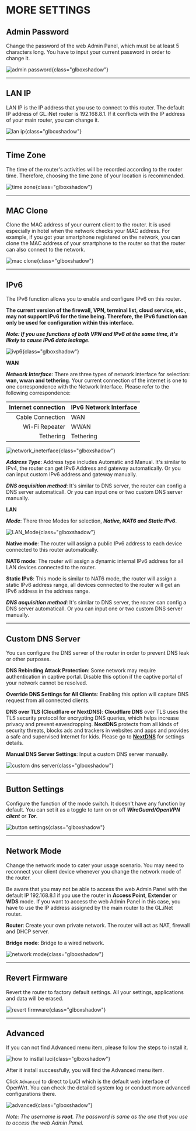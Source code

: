 # MORE SETTINGS

## Admin Password

Change the password of the web Admin Panel, which must be at least 5 characters long. You have to input your current password in order to change it.

![admin password](https://static.gl-inet.com/docs/en/3/setup/brume/more_settings/admin_password.png){class="glboxshadow"}

---

## LAN IP

LAN IP is the IP address that you use to connect to this router. The default IP address of GL.iNet router is 192.168.8.1. If it conflicts with the IP address of your main router, you can change it.

![lan ip](https://static.gl-inet.com/docs/en/3/setup/brume/more_settings/lan_ip.png){class="glboxshadow"}

---

## Time Zone

The time of the router's activities will be recorded according to the router time. Therefore, choosing the time zone of your location is recommended.

![time zone](https://static.gl-inet.com/docs/en/3/setup/brume/more_settings/time_zone.png){class="glboxshadow"}

---

## MAC Clone

Clone the MAC address of your current client to the router. It is used especially in hotel when the network checks your MAC address. For example, if you got your smartphone registered on the network, you can clone the MAC address of your smartphone to the router so that the router can also connect to the network.

![mac clone](https://static.gl-inet.com/docs/en/3/setup/mini_router/more_settings/mac_clone.jpg){class="glboxshadow"}

---

## IPv6

The IPv6 function allows you to enable and configure IPv6 on this router. 

**The current version of the firewall, VPN, terminal list, cloud service, etc., may not support IPv6 for the time being. Therefore, the IPv6 function can only be used for configuration within this interface.**

_**Note: If you use functions of both VPN and IPv6 at the same time, it's likely to cause IPv6 data leakage.**_


![ivp6](https://static.gl-inet.com/docs/en/3/setup/mt1300/IPv6.jpg){class="glboxshadow"}

**WAN**

_**Network Interface**_: There are three types of network interface for selection: **wan, wwan and tethering**. 
Your current connection of the internet is one to one correspondence with the Network Interface. Please refer to the following correspondence: 

|            Internet connection| IPv6 Network Interface |
| ----------------------------: | :--------------------- |
|              Cable Connection | WAN                    |
|                Wi-Fi Repeater | WWAN                   |
|                      Tethering| Tethering              |


![network_ineterface](https://static.gl-inet.com/docs/en/3/setup/mt1300/IPv6_NetworkInterface.jpg){class="glboxshadow"}

_**Address Type**_: Address type includes Automatic and Manual. It's similar to IPv4, the router can get IPv6 Address and gateway automatically. Or you can input custom IPv6 address and gateway manually. 

_**DNS acquisition method**_: It's similar to DNS server, the router can config a DNS server automaticall. Or you can input one or two custom DNS server manually.

**LAN**

_**Mode**_: There three Modes for selection, _**Native, NAT6 and Static IPv6**_.

![LAN_Mode](https://static.gl-inet.com/docs/en/3/setup/mt1300/IPv6_mode.jpg){class="glboxshadow"}

**Native mode**: 
The router will assign a public IPv6 address to each device connected to this router automatically. 

**NAT6 mode**: The router will assign a dynamic internal IPv6 address for all LAN devices connected to the router.

**Static IPv6**: This mode is similar to NAT6 mode, the router will assign a static IPv6 address range, all devices connected to the router will get an IPv6 address in the address range. 



_**DNS acquisition method**_: It's similar to DNS server, the router can config a DNS server automaticall. Or you can input one or two custom DNS server manually.

---
## Custom DNS Server

You can configure the DNS server of the router in order to prevent DNS leak or other purposes.

**DNS Rebinding Attack Protection**: Some network may require authentication in captive portal. Disable this option if the captive portal of your network cannot be resolved.

**Override DNS Settings for All Clients**: Enabling this option will capture DNS request from all connected clients.

**DNS over TLS (Cloudflare or NextDNS)**: 
**Cloudflare DNS** over TLS uses the TLS security protocol for encrypting DNS queries, which helps increase privacy and prevent eavesdropping.
**NextDNS** protects from all kinds of security threats, blocks ads and trackers in websites and apps and provides a safe and supervised Internet for kids. Please go to [**NextDNS**](../../../tutorials/nextdns/) for settings details. 



**Manual DNS Server Settings**: Input a custom DNS server manually.

![custom dns server](https://static.gl-inet.com/docs/en/3/setup/brume/more_settings/custom_dns.png){class="glboxshadow"}

---

## Button Settings

Configure the function of the mode switch. It doesn't have any function by default. You can set it as a toggle to turn on or off _**WireGuard/OpenVPN client**_ or _**Tor**_.

![button settings](https://static.gl-inet.com/docs/en/3/setup/mini_router/more_settings/button_settings.jpg){class="glboxshadow"}


---
## Network Mode

Change the network mode to cater your usage scenario. You may need to reconnect your client device whenever you change the network mode of the router.

Be aware that you may not be able to access the web Admin Panel with the default IP 192.168.8.1 if you use the router in **Access Point**, **Extender** or **WDS** mode. If you want to access the web Admin Panel in this case, you have to use the IP address assigned by the main router to the GL.iNet router.

**Router**: Create your own private network. The router will act as NAT, firewall and DHCP server.

**Bridge mode**: Bridge to a wired network.

![network mode](https://static.gl-inet.com/docs/en/3/setup/mini_router/more_settings/network_mode.jpg){class="glboxshadow"}

---

## Revert Firmware

Revert the router to factory default settings. All your settings, applications and data will be erased.

![revert firmware](https://static.gl-inet.com/docs/en/3/setup/brume/more_settings/revert_firmware.png){class="glboxshadow"}

---

## Advanced

If you can not find Advanced menu item, please follow the steps to install it.

![how to instlal luci](https://static.gl-inet.com/docs/en/3/setup/mudi/more_settings/how_to_install_luci.png){class="glboxshadow"}

After it install successfully, you will find the Advanced menu item.

Click `Advanced` to direct to LuCI which is the default web interface of OpenWrt. You can check the detailed system log or conduct more advanced configurations there.

![advanced](https://static.gl-inet.com/docs/en/3/setup/mt1300/luci.png){class="glboxshadow"}

*Note: The username is **root**. The password is same as the one that you use to access the web Admin Panel.*